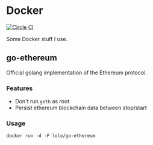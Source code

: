 # Docker

[![Circle CI](https://circleci.com/gh/lra/docker.svg?style=svg)](https://circleci.com/gh/lra/docker)

Some Docker stuff I use.

## go-ethereum

Official golang implementation of the Ethereum protocol.

### Features

- Don't run `geth` as root
- Persist ethereum blockchain data between stop/start

### Usage

```docker run -d -P lolo/go-ethereum```

